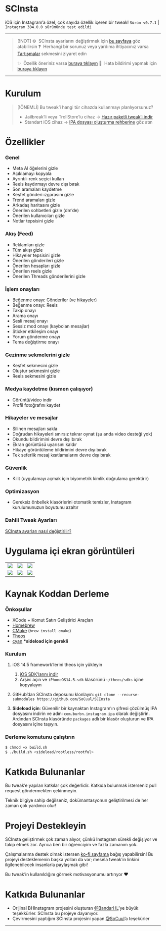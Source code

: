 # SCInsta

iOS için Instagram’a özel, çok sayıda özellik içeren bir tweak!
`Sürüm v0.7.1` | `Instagram 384.0.0 sürümünde test edildi`

---

> \[!NOT]
> ⚙️  SCInsta ayarlarını değiştirmek için [bu sayfaya](https://github.com/SoCuul/SCInsta/wiki/Modify-Settings) göz atabilirsin
> ❓  Herhangi bir sorunuz veya yardıma ihtiyacınız varsa [Tartışmalar](https://github.com/SoCuul/SCInsta/discussions) sekmesini ziyaret edin
>
> ✨  Özellik öneriniz varsa [buraya tıklayın](https://github.com/SoCuul/SCInsta/issues/new/choose)
> 🐛  Hata bildirimi yapmak için [buraya tıklayın](https://github.com/SoCuul/SCInsta/issues/new/choose)

---

# Kurulum

> \[!ÖNEMLİ]
> Bu tweak’i hangi tür cihazda kullanmayı planlıyorsunuz?
>
> * Jailbreak’li veya TrollStore’lu cihaz -> [Hazır paketli tweak’i indir](https://github.com/SoCuul/SCInsta/releases/latest)
> * Standart iOS cihaz -> [IPA dosyası oluşturma rehberine](https://github.com/SoCuul/SCInsta/wiki/Building-IPA) göz atın

# Özellikler

### Genel

* Meta AI öğelerini gizle
* Açıklamayı kopyala
* Ayrıntılı renk seçici kullan
* Reels kaydırmayı devre dışı bırak
* Son aramaları kaydetme
* Keşfet gönderi ızgarasını gizle
* Trend aramaları gizle
* Arkadaş haritasını gizle
* Önerilen sohbetleri gizle (dm’de)
* Önerilen kullanıcıları gizle
* Notlar tepsisini gizle

### Akış (Feed)

* Reklamları gizle
* Tüm akışı gizle
* Hikayeler tepsisini gizle
* Önerilen gönderileri gizle
* Önerilen hesapları gizle
* Önerilen reels gizle
* Önerilen Threads gönderilerini gizle

### İşlem onayları

* Beğenme onayı: Gönderiler (ve hikayeler)
* Beğenme onayı: Reels
* Takip onayı
* Arama onayı
* Sesli mesaj onayı
* Sessiz mod onayı (kaybolan mesajlar)
* Sticker etkileşim onayı
* Yorum gönderme onayı
* Tema değiştirme onayı

### Gezinme sekmelerini gizle

* Keşfet sekmesini gizle
* Oluştur sekmesini gizle
* Reels sekmesini gizle

### Medya kaydetme (kısmen çalışıyor)

* Görüntü/video indir
* Profil fotoğrafını kaydet

### Hikayeler ve mesajlar

* Silinen mesajları sakla
* Doğrudan hikayeleri sınırsız tekrar oynat (şu anda video desteği yok)
* Okundu bildirimini devre dışı bırak
* Ekran görüntüsü uyarısını kaldır
* Hikaye görüntüleme bildirimini devre dışı bırak
* Tek seferlik mesaj kısıtlamalarını devre dışı bırak

### Güvenlik

* Kilit (uygulamayı açmak için biyometrik kimlik doğrulama gerektirir)

### Optimizasyon

* Gereksiz önbellek klasörlerini otomatik temizler, Instagram kurulumunuzun boyutunu azaltır

### Dahili Tweak Ayarları

[SCInsta ayarları nasıl değiştirilir?](https://github.com/SoCuul/SCInsta/wiki/Modify-Settings)

# Uygulama içi ekran görüntüleri

|                                             |                                             |                                             |
| :-----------------------------------------: | :-----------------------------------------: | :-----------------------------------------: |
| <img src="https://i.imgur.com/EZIktAw.png"> | <img src="https://i.imgur.com/aA3g1Vw.png"> | <img src="https://i.imgur.com/QdyFbo4.png"> |
| <img src="https://i.imgur.com/Ydd61cZ.png"> | <img src="https://i.imgur.com/XGOn3lY.png"> | <img src="https://i.imgur.com/n4GFWl8.png"> |

# Kaynak Koddan Derleme

### Önkoşullar

* XCode + Komut Satırı Geliştirici Araçları
* [Homebrew](https://brew.sh/#install)
* [CMake](https://formulae.brew.sh/formula/cmake#default) (`brew install cmake`)
* [Theos](https://theos.dev/docs/installation)
* [cyan](https://github.com/asdfzxcvbn/pyzule-rw?tab=readme-ov-file#install-instructions) **\*sideload için gerekli**

### Kurulum

1. iOS 14.5 framework’lerini theos için yükleyin

   1. [iOS SDK’larını indir](https://github.com/xybp888/iOS-SDKs/archive/refs/heads/master.zip)
   2. Arşivi açın ve `iPhoneOS14.5.sdk` klasörünü `~/theos/sdks` içine kopyalayın
2. GitHub’dan SCInsta deposunu klonlayın: `git clone --recurse-submodules https://github.com/SoCuul/SCInsta`
3. **Sideload için**: Güvenilir bir kaynaktan Instagram’ın şifresi çözülmüş IPA dosyasını indirin ve adını `com.burbn.instagram.ipa` olarak değiştirin.
   Ardından SCInsta klasöründe `packages` adlı bir klasör oluşturun ve IPA dosyasını içine taşıyın.

### Derleme komutunu çalıştırın

```sh
$ chmod +x build.sh  
$ ./build.sh <sideload/rootless/rootful>  
```

# Katkıda Bulunanlar

Bu tweak’e yapılan katkılar çok değerlidir. Katkıda bulunmak isterseniz pull request göndermekten çekinmeyin.

Teknik bilgiye sahip değilseniz, dokümantasyonun geliştirilmesi de her zaman çok yardımcı olur!

# Projeyi Destekleyin

SCInsta geliştirmek çok zaman alıyor, çünkü Instagram sürekli değişiyor ve takip etmek zor. Ayrıca ben bir öğrenciyim ve fazla zamanım yok.

Çalışmalarıma destek olmak istersen [ko-fi sayfama](https://ko-fi.com/socuul) bağış yapabilirsin!
Bu projeyi desteklemenin başka yolları da var; mesela tweak’in linkini ilgilenebilecek insanlarla paylaşmak gibi!

Bu tweak’in kullanıldığını görmek motivasyonumu artırıyor ❤️

# Katkıda Bulunanlar

* Orijinal BHInstagram projesini oluşturan [@BandarHL](https://github.com/BandarHL)’ye büyük teşekkürler. SCInsta bu projeye dayanıyor.
* Çevirmesini yaptığım SCInsta projesini yapan [@SoCuul](https://github.com/SoCuul)’a teşekürler

---
